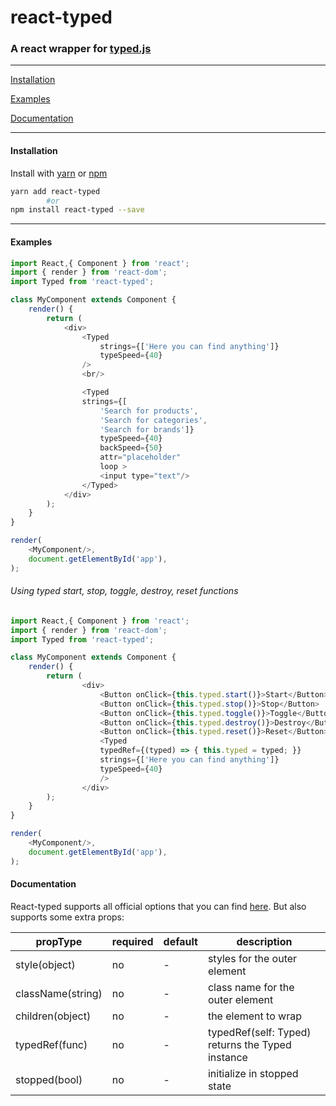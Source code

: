 # react-typed

### A react wrapper for [typed.js](https://github.com/mattboldt/typed.js)

---


[Installation](#installation)

[Examples](http://ssbeefeater.github.io/react-typed)

[Documentation](#documentation)

---

#### Installation

Install with [yarn](https://yarnpkg.com) or [npm](https://www.npmjs.com/)

```sh
yarn add react-typed
        #or
npm install react-typed --save
```
---
#### Examples

```javascript
import React,{ Component } from 'react';
import { render } from 'react-dom';
import Typed from 'react-typed';

class MyComponent extends Component {
    render() {
        return (
            <div>
                <Typed 
                    strings={['Here you can find anything']} 
                    typeSpeed={40} 
                />
                <br/>

                <Typed 
                strings={[
                    'Search for products',
                    'Search for categories',
                    'Search for brands']}
                    typeSpeed={40}
                    backSpeed={50} 
                    attr="placeholder"
                    loop >
                    <input type="text"/>
                </Typed>
            </div>
        );
    }
}

render(
    <MyComponent/>,
    document.getElementById('app'),
);

```

###### Using typed start, stop, toggle, destroy, reset functions
```javascript
import React,{ Component } from 'react';
import { render } from 'react-dom';
import Typed from 'react-typed';

class MyComponent extends Component {
    render() {
        return (
                <div>
                    <Button onClick={this.typed.start()}>Start</Button>
                    <Button onClick={this.typed.stop()}>Stop</Button>
                    <Button onClick={this.typed.toggle()}>Toggle</Button>
                    <Button onClick={this.typed.destroy()}>Destroy</Button>
                    <Button onClick={this.typed.reset()}>Reset</Button>
                    <Typed 
                    typedRef={(typed) => { this.typed = typed; }}
                    strings={['Here you can find anything']} 
                    typeSpeed={40} 
                    />
                </div>
        );
    }
}

render(
    <MyComponent/>,
    document.getElementById('app'),
);

```


#### Documentation


React-typed supports all official options that you can find [here](http://www.mattboldt.com/typed.js/docs/).
But also supports some extra props:


| propType  | required | default  | description |
| ------------- | ------------- | ------------- | ------------- |
| style(object) | no | - | styles for the outer element |
| className(string) | no | - | class name for the outer element |
| children(object) | no | - | the element to wrap |
| typedRef(func) | no | - | typedRef(self: Typed) returns the Typed instance |
| stopped(bool) | no | - | initialize in stopped state |
